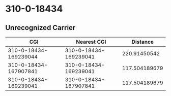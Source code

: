 # 310-0-18434
## Unrecognized Carrier


| CGI | Nearest CGI | Distance |
|-----|-------------|----------|
| 310-0-18434-169239044 | 310-0-18434-169239041 | 220.91450542 |
| 310-0-18434-167907841 | 310-0-18434-169239041 | 117.504189679 |
| 310-0-18434-169239041 | 310-0-18434-167907841 | 117.504189679 |
